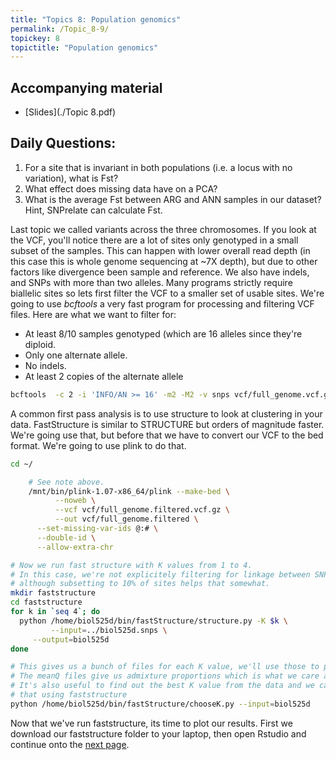```yaml
---
title: "Topics 8: Population genomics"
permalink: /Topic_8-9/
topickey: 8
topictitle: "Population genomics"
---
```


## Accompanying material
* [Slides](./Topic 8.pdf)

## Daily Questions:
1. For a site that is invariant in both populations (i.e. a locus with no variation), what is Fst?
2. What effect does missing data have on a PCA?
3. What is the average Fst between ARG and ANN samples in our dataset? Hint, SNPrelate can calculate Fst.

Last topic we called variants across the three chromosomes. If you look at the VCF, you'll notice there are a lot of sites only genotyped in a small subset of the samples. This can happen with lower overall read depth (in this case this is whole genome sequencing at ~7X depth), but due to other factors like divergence been sample and reference. We also have indels, and SNPs with more than two alleles. Many programs strictly require biallelic sites so lets first filter the VCF to a smaller set of usable sites.
We're going to use _bcftools_ a very fast program for processing and filtering VCF files. Here are what we want to filter for:
* At least 8/10 samples genotyped (which are 16 alleles since they're diploid.
* Only one alternate allele.
* No indels.
* At least 2 copies of the alternate allele

```bash
bcftools  -c 2 -i 'INFO/AN >= 16' -m2 -M2 -v snps vcf/full_genome.vcf.gz -O z > vcf/full_genome.filtered.vcf.gz
```


A common first pass analysis is to use structure to look at clustering in your data. FastStructure is similar to STRUCTURE but orders of magnitude faster. We're going use that, but before that we have to convert our VCF to the bed format. We're going to use plink to do that.


```bash
cd ~/

    # See note above.
    /mnt/bin/plink-1.07-x86_64/plink --make-bed \
          --noweb \
    	  --vcf vcf/full_genome.filtered.vcf.gz \
          --out vcf/full_genome.filtered \
	  --set-missing-var-ids @:# \
	  --double-id \
	  --allow-extra-chr

# Now we run fast structure with K values from 1 to 4.
# In this case, we're not explicitely filtering for linkage between SNPs (you should),
# although subsetting to 10% of sites helps that somewhat.
mkdir faststructure
cd faststructure
for k in `seq 4`; do
  python /home/biol525d/bin/fastStructure/structure.py -K $k \
         --input=../biol525d.snps \
	 --output=biol525d
done

# This gives us a bunch of files for each K value, we'll use those to plot.
# The meanQ files give us admixture proportions which is what we care about.
# It's also useful to find out the best K value from the data and we can do
# that using faststructure
python /home/biol525d/bin/fastStructure/chooseK.py --input=biol525d
```

Now that we've run faststructure, its time to plot our results.
First we download our faststructure folder to your laptop, then open Rstudio
and continue onto the [next page](./plotting_structure.md).

